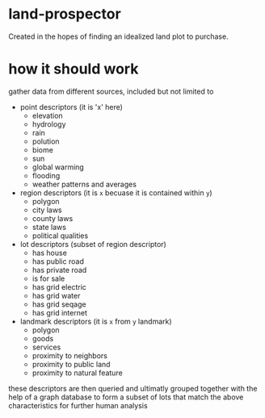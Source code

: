 # land-prospector
Created in the hopes of finding an idealized land plot to purchase. 

# how it should work
gather data from different sources, included but not limited to
* point descriptors (it is 'x' here) 
  * elevation
  * hydrology
  * rain
  * polution
  * biome
  * sun
  * global warming
  * flooding
  * weather patterns and averages
* region descriptors (it is `x` becuase it is contained within `y`) 
  * polygon
  * city laws
  * county laws
  * state laws
  * political qualities
* lot descriptors (subset of region descriptor) 
  * has house
  * has public road
  * has private road
  * is for sale
  * has grid electric
  * has grid water
  * has grid seqage
  * has grid internet
* landmark descriptors (it is `x` from `y` landmark)
  * polygon
  * goods
  * services
  * proximity to neighbors
  * proximity to public land
  * proximity to natural feature

  
 these descriptors are then queried and ultimatly grouped together with the help of a graph database to form a subset of lots that match the above characteristics for further human analysis
